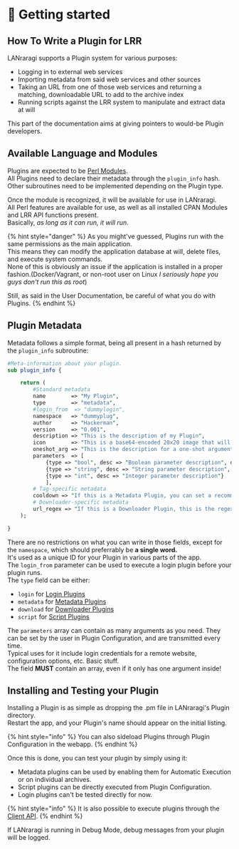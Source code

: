 # 🧩 Getting started

## How To Write a Plugin for LRR

LANraragi supports a Plugin system for various purposes:

* Logging in to external web services
* Importing metadata from said web services and other sources
* Taking an URL from one of those web services and returning a matching, downloadable URL to add to the archive index
* Running scripts against the LRR system to manipulate and extract data at will

This part of the documentation aims at giving pointers to would-be Plugin developers.

## Available Language and Modules

Plugins are expected to be [Perl Modules](http://www.perlmonks.org/?node\_id=102347).  
All Plugins need to declare their metadata through the `plugin_info` hash.  
Other subroutines need to be implemented depending on the Plugin type.

Once the module is recognized, it will be available for use in LANraragi.  
All Perl features are available for use, as well as all installed CPAN Modules and LRR API functions present.  
Basically, _as long as it can run, it will run_.

{% hint style="danger" %}
As you might've guessed, Plugins run with the same permissions as the main application.  
This means they can modify the application database at will, delete files, and execute system commands.  
None of this is obviously an issue if the application is installed in a proper fashion.(Docker/Vagrant, or non-root user on Linux _I seriously hope you guys don't run this as root_)

Still, as said in the User Documentation, be careful of what you do with Plugins.
{% endhint %}

## Plugin Metadata

Metadata follows a simple format, being all present in a hash returned by the `plugin_info` subroutine:

```perl
#Meta-information about your plugin.
sub plugin_info {

    return (
        #Standard metadata
        name        => "My Plugin",
        type        => "metadata",
        #login_from  => "dummylogin",
        namespace   => "dummyplug",
        author      => "Hackerman",
        version     => "0.001",
        description => "This is the description of my Plugin",
        icon        => "This is a base64-encoded 20x20 image that will be displayed as an icon in the plugin list. Optional!"
        oneshot_arg => "This is the description for a one-shot argument that can be entered by the user when executing this plugin on a file",
        parameters  => [
            {type => "bool", desc => "Boolean parameter description", default_value => "1"},
            {type => "string", desc => "String parameter description", default_value => "A default parameter"},
            {type => "int", desc => "Integer parameter description"}
            ],
        # Tag-specific metadata
        cooldown => "If this is a Metadata Plugin, you can set a recommended value for how long a user should wait between executions to avoid remote bans. Shown in Batch Tagging only, defaults to 0.",
        # Downloader-specific metadata
        url_regex => "If this is a Downloader Plugin, this is the regex that will trigger said plugin if it matches the URL to download."
    );

}
```

There are no restrictions on what you can write in those fields, except for the `namespace`, which should preferrably be **a single word.**\
It's used as a unique ID for your Plugin in various parts of the app.  
The `login_from` parameter can be used to execute a login plugin before your plugin runs.  
The `type` field can be either:

* `login` for [Login Plugins](login.md)
* `metadata` for [Metadata Plugins](metadata.md)
* `download` for [Downloader Plugins](download.md)
* `script` for [Script Plugins](scripts.md)

The `parameters` array can contain as many arguments as you need. They can be set by the user in Plugin Configuration, and are transmitted every time.  
Typical uses for it include login credentials for a remote website, configuration options, etc. Basic stuff.  
The field **MUST** contain an array, even if it only has one argument inside!

## Installing and Testing your Plugin

Installing a Plugin is as simple as dropping the .pm file in LANraragi's Plugin directory.  
Restart the app, and your Plugin's name should appear on the initial listing.

{% hint style="info" %}
You can also sideload Plugins through Plugin Configuration in the webapp.
{% endhint %}

Once this is done, you can test your plugin by simply using it:

* Metadata plugins can be used by enabling them for Automatic Execution or on individual archives.
* Script plugins can be directly executed from Plugin Configuration.
* Login plugins can't be tested directly for now.

{% hint style="info" %}
It is also possible to execute plugins through the [Client API](../extending-lanraragi/client-api.md).
{% endhint %}

If LANraragi is running in Debug Mode, debug messages from your plugin will be logged.
